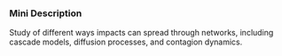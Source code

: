 ### Mini Description

Study of different ways impacts can spread through networks, including cascade models, diffusion processes, and contagion dynamics.
